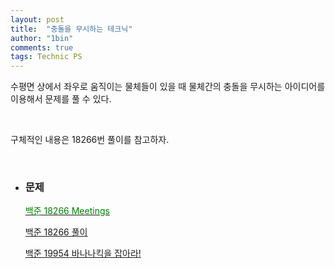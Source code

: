 ```yaml
---
layout: post
title:  "충돌을 무시하는 테크닉"
author: "1bin"
comments: true
tags: Technic PS
---
```


 수평면 상에서 좌우로 움직이는 물체들이 있을 때 물체간의 충돌을 무시하는 아이디어를 이용해서 문제를 풀 수 있다.   

<br>

 구체적인 내용은 18266번 풀이를 참고하자.

<br>

* ### 문제 

    [<font color='green'>백준 18266 Meetings </font>](https://www.acmicpc.net/problem/18266) 

    [백준 18266 풀이](https://1bin01.github.io/2020-12-26/boj-18266)

    [백준 19954 바나나킥을 잡아라!](https://www.acmicpc.net/problem/19954)

    
